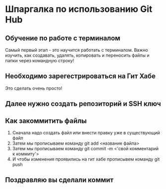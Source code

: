 # Шпаргалка по использованию Git Hub

## Обучение по работе с терминалом

Самый первый этап - это научится работать с терминалом. Важно изучить, как создавать, удалять, копировать и переносить файлы и папки через командную строку!

## Необходимо зарегестрироваться на Гит Хабе

Это сделать очень просто!

## Далее нужно создать репозиторий и SSH ключ

## Как закоммитить файлы

1. Сначала надо создать файл или внести правку уже в существующий файл
2. Затем мы прописываем команду git add <название файла>
3. Затем мы прописываем команду git commit -m <'свой комментарий к коммиту'>
4. И чтобы изменения проявились на гит хабе прописывем команду git push

## **Поздравляю вы сделали коммит**





